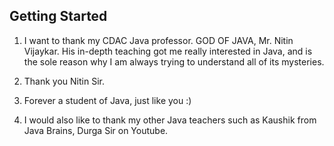 ## Getting Started
1. I want to thank my CDAC Java professor. GOD OF JAVA, Mr. Nitin Vijaykar.
   His in-depth teaching got me really interested in Java, and is the sole reason why I am always trying to understand all of its mysteries.

2. Thank you Nitin Sir. 

3. Forever a student of Java, just like you :)

4. I would also like to thank my other Java teachers such as Kaushik from Java Brains, Durga Sir on Youtube.